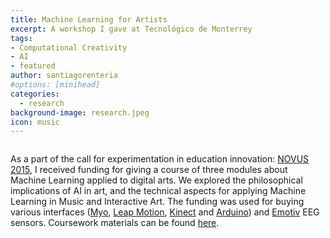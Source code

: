 ```yaml
---
title: Machine Learning for Artists
excerpt: A workshop I gave at Tecnológico de Monterrey
tags:
- Computational Creativity
- AI
- featured
author: santiagorenteria
#options: [minihead]
categories:
  - research
background-image: research.jpeg
icon: music
---
```


<div class="12u"><span class="image fit"><img src="{{ site.baseurl }}/images/ml_artists/cursotec.png" alt="" /></span></div>

As a part of the call for experimentation in education innovation: <a href="http://sitios.itesm.mx/novus/2015/convocatoria.html">NOVUS 2015</a>, I received funding for giving a course of three modules about Machine Learning applied to digital arts. We explored the philosophical implications of AI in art, and the technical aspects for applying Machine Learning in Music and Interactive Art. The funding was used for buying various interfaces (<a href="https://mashable.com/2015/05/24/myo-review/#gKp4E.ASo5qL">Myo</a>, <a href="https://www.ultraleap.com/">Leap Motion</a>, <a href="https://www.xbox.com/es-MX/xbox-one/accessories/kinect-for-xbox-one">Kinect</a> and <a href="https://www.arduino.cc/">Arduino</a>) and <a href="https://www.emotiv.com/">Emotiv</a> EEG sensors. Coursework materials can be found <a href="http://cursomlsrenteria.blogspot.com/2016/03/presentaciones-del-curso.html">here</a>.


<div class="box alt">
  <div class="row uniform 50%">
    <div class="2u"><span class="image fit"></span></div>
    <div class="8u"><span class="image fit"><img src="{{ site.baseurl }}/images/ml_artists/posterTaller.png" alt="" /></span></div>
    <div class="2u"><span class="image fit"></span></div>
  </div>
</div>
